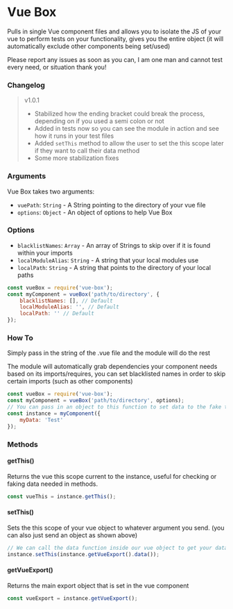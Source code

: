 # Vue Box
Pulls in single Vue component files and allows you to isolate the JS of your vue to perform tests on your functionality, gives you the entire object (it will automatically exclude other components being set/used)

Please report any issues as soon as you can, I am one man and cannot test every need, or situation thank you!

### Changelog
> v1.0.1
> - Stabilized how the ending bracket could break the process, depending on if you used a semi colon or not
> - Added in tests now so you can see the module in action and see how it runs in your test files
> - Added `setThis` method to allow the user to set the this scope later if they want to call their data method
> - Some more stabilization fixes


### Arguments
Vue Box takes two arguments:

- `vuePath`: `String` - A String pointing to the directory of your vue file
- `options`: `Object` - An object of options to help Vue Box

### Options
- `blacklistNames`: `Array` - An array of Strings to skip over if it is found within your imports
- `localModuleAlias`: `String` - A string that your local modules use
- `localPath`: `String` - A string that points to the directory of your local paths

```js
const vueBox = require('vue-box');
const myComponent = vueBox('path/to/directory', {
	blacklistNames: [], // Default
	localModuleAlias: '', // Default
	localPath: '' // Default
});
```

### How To
Simply pass in the string of the .vue file and the module will do the rest

The module will automatically grab dependencies your component needs based on its imports/requires, you can set blacklisted names in order to skip certain imports (such as other components)

```js
const vueBox = require('vue-box');
const myComponent = vueBox('path/to/directory', options);
// You can pass in an object to this function to set data to the fake this
const instance = myComponent({
	myData: 'Test'
});
```

### Methods

#### getThis()
Returns the vue this scope current to the instance, useful for checking or faking data needed in methods.
```js
const vueThis = instance.getThis();
```

#### setThis()
Sets the this scope of your vue object to whatever argument you send. (you can also just send an object as shown above)
```js
// We can call the data function inside our vue object to get your data back that you set there
instance.setThis(instance.getVueExport().data());
```

#### getVueExport()
Returns the main export object that is set in the vue component
```js
const vueExport = instance.getVueExport();
```
